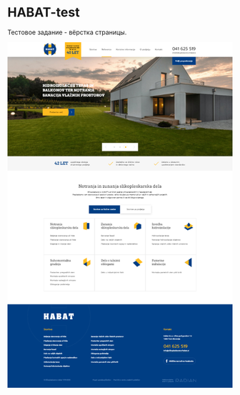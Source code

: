 # HABAT-test

Тестовое задание - вёрстка страницы.

<p align="center">
  <img src="https://github.com/AlexDyatlov/HABAT/raw/master/build/images/readme.png">
</p>